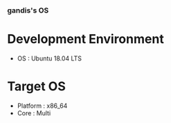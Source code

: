 ### gandis's OS 

# Development Environment
- OS : Ubuntu 18.04 LTS

# Target OS
- Platform : x86_64 
- Core : Multi

